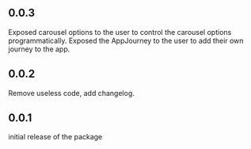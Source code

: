 ## 0.0.3

Exposed carousel options to the user to control the carousel options programmatically.
Exposed the AppJourney to the user to add their own journey to the app.

## 0.0.2
Remove useless code, add changelog.


## 0.0.1

initial release of the package



